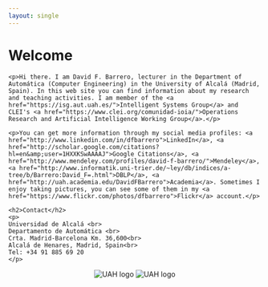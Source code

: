 ```yaml
---
layout: single
---
```


<div class="home">
    <h1>Welcome</h1>
    
    <p>Hi there. I am David F. Barrero, lecturer in the Department of Automática (Computer Engineering) in the University of Alcalá (Madrid, Spain). In this web site you can find information about my research and teaching activities. I am member of the <a href="https://isg.aut.uah.es/">Intelligent Systems Group</a> and CLEI's <a href="https://www.clei.org/comunidad-ioia/">Operations Research and Artificial Intelligence Working Group</a>.</p>

    <p>You can get more information through my social media profiles: <a href="http://www.linkedin.com/in/dfbarrero">LinkedIn</a>, <a href="http://scholar.google.com/citations?hl=en&amp;user=1HXXKSwAAAAJ">Google Citations</a>, <a href="http://www.mendeley.com/profiles/david-f-barrero/">Mendeley</a>, <a href="http://www.informatik.uni-trier.de/~ley/db/indices/a-tree/b/Barrero:David_F=.html">DBLP</a>, <a href="http://uah.academia.edu/DavidFBarrero">Academia</a>. Sometimes I enjoy taking pictures, you can see some of them in my <a href="https://www.flickr.com/photos/dfbarrero">Flickr</a> account.</p>

    <h2>Contact</h2>
    <p>
    Universidad de Alcalá <br>
    Departamento de Automática <br>
    Crta. Madrid-Barcelona Km. 36,600<br>
    Alcalá de Henares, Madrid, Spain<br>
    Tel: +34 91 885 69 20
    </p>



<style>
#logos {
   text-align: center;
}

#cml-logo{
        max-width:200px;
    max-height:79px;
}

.logo {
   display: inline-block;
   margin-left: auto;
   margin-right: auto;
}
</style>

<p id="logos">
  <img class="logo" src="{{site.baseurl}}/assets/img/01_logo-vA_293-fondoTransp.png" alt="UAH logo" title="UAH logo">
  <img class="logo" src="{{site.baseurl}}/assets/img/logoGSI_Colour.png" alt="UAH logo" title="UAH logo">
</p>


</div>
